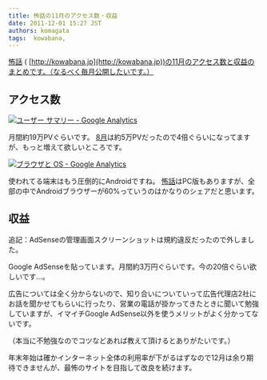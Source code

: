 ```yaml
---
title: 怖話の11月のアクセス数・収益
date: 2011-12-01 15:27 JST
authors: komagata
tags:  kowabana, 
---
```

[怖話](http://kowabana.jp) ( [http://kowabana.jp](http://kowabana.jp))の11月のアクセス数と収益のまとめです。（なるべく毎月公開したいです。）

## アクセス数

[![ユーザー サマリー - Google Analytics](http://farm8.staticflickr.com/7158/6434914713_bddf20ff40.jpg)](http://www.flickr.com/photos/komagata/6434914713/ "ユーザー サマリー - Google Analytics by komagata, on Flickr")

月間約19万PVぐらいです。 [8月](http://fjord.jp/love/870.html)は約5万PVだったので4倍ぐらいになってますが、もっと増えて欲しいところです。

[![ブラウザと OS - Google Analytics](http://farm8.staticflickr.com/7144/6435028333_3ddeafc436.jpg)](http://www.flickr.com/photos/komagata/6435028333/ "ブラウザと OS - Google Analytics by komagata, on Flickr")

使われてる端末はもう圧倒的にAndroidですね。 [怖話](http://kowabana.jp/)はPC版もありますが、全部の中でAndroidブラウザーが60%っていうのはかなりのシェアだと思います。

## 収益

追記：AdSenseの管理画面スクリーンショットは規約違反だったので外しました。

Google AdSenseを貼っています。月間約3万円ぐらいです。今の20倍ぐらい欲しいです…。

広告については全く分からないので、知り合いについていって広告代理店2社にお話を聞かせてもらいに行ったり、営業の電話が掛かってきたときに聞いて勉強していますが、イマイチGoogle AdSense以外を使うメリットがよく分かってないです。

（本当に不勉強なのでコツなどあれば教えて頂けるとありがたいです。）

年末年始は確かインターネット全体の利用率が下がるはずなので12月は余り期待できませんが、最怖のサイトを目指して改良を続けます。


